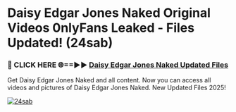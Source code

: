 # Daisy Edgar Jones Naked Original Videos 0nlyFans Leaked - Files Updated! (24sab)

<h3>🔴 CLICK HERE 🌐==►► <a href="https://tinyurl.com/yckcrads" rel="nofollow">Daisy Edgar Jones Naked Updated Files</a></h3>

Get Daisy Edgar Jones Naked and all content. Now you can access all videos and pictures of Daisy Edgar Jones Naked. New Updated Files 2025!

[![24sab](https://i.imgur.com/hpKpOFt.gif)](https://tinyurl.com/yckcrads)
